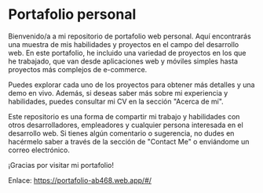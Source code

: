 # Portafolio personal

Bienvenido/a a mi repositorio de portafolio web personal. Aquí encontrarás una muestra de mis habilidades y proyectos en el campo del desarrollo web. En este portafolio, he incluido una variedad de proyectos en los que he trabajado, que van desde aplicaciones web y móviles simples hasta proyectos más complejos de e-commerce.

Puedes explorar cada uno de los proyectos para obtener más detalles y una demo en vivo. Además, si deseas saber más sobre mi experiencia y habilidades, puedes consultar mi CV en la sección "Acerca de mí".

Este repositorio es una forma de compartir mi trabajo y habilidades con otros desarrolladores, empleadores y cualquier persona interesada en el desarrollo web. Si tienes algún comentario o sugerencia, no dudes en hacérmelo saber a través de la sección de "Contact Me" o enviándome un correo electrónico.

¡Gracias por visitar mi portafolio!

Enlace: https://portafolio-ab468.web.app/#/ 
